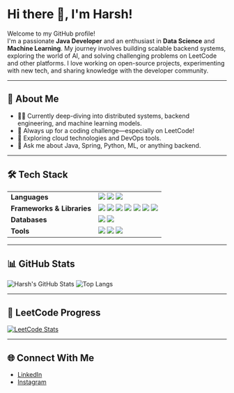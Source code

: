 # Hi there 👋, I'm Harsh!

Welcome to my GitHub profile!  
I'm a passionate **Java Developer** and an enthusiast in **Data Science** and **Machine Learning**. My journey involves building scalable backend systems, exploring the world of AI, and solving challenging problems on LeetCode and other platforms. I love working on open-source projects, experimenting with new tech, and sharing knowledge with the developer community.

---

## 🚀 About Me

- 👨‍💻 Currently deep-diving into distributed systems, backend engineering, and machine learning models.
- 🎯 Always up for a coding challenge—especially on LeetCode!
- 🌱 Exploring cloud technologies and DevOps tools.
- 💬 Ask me about Java, Spring, Python, ML, or anything backend.

---

## 🛠️ Tech Stack

<table>
  <tr>
    <td><strong>Languages</strong></td>
    <td>
      <img src="https://img.shields.io/badge/Java-ED8B00?style=for-the-badge&logo=openjdk&logoColor=white"/>
      <img src="https://img.shields.io/badge/Python-3776AB?style=for-the-badge&logo=python&logoColor=white"/>
      <img src="https://img.shields.io/badge/SQL-003B57?style=for-the-badge&logo=databricks&logoColor=white"/>
    </td>
  </tr>
  <tr>
    <td><strong>Frameworks & Libraries</strong></td>
    <td>
      <img src="https://img.shields.io/badge/Spring%20Boot-6DB33F?style=for-the-badge&logo=springboot&logoColor=white"/>
      <img src="https://img.shields.io/badge/React-20232A?style=for-the-badge&logo=react&logoColor=61DAFB"/>
      <img src="https://img.shields.io/badge/Node.js-43853D?style=for-the-badge&logo=node.js&logoColor=white"/>
      <img src="https://img.shields.io/badge/NumPy-013243?style=for-the-badge&logo=numpy&logoColor=white"/>
      <img src="https://img.shields.io/badge/Pandas-150458?style=for-the-badge&logo=pandas&logoColor=white"/>
      <img src="https://img.shields.io/badge/Scikit--Learn-F7931E?style=for-the-badge&logo=scikitlearn&logoColor=white"/>
      <img src="https://img.shields.io/badge/TensorFlow-FF6F00?style=for-the-badge&logo=tensorflow&logoColor=white"/>
    </td>
  </tr>
  <tr>
    <td><strong>Databases</strong></td>
    <td>
      <img src="https://img.shields.io/badge/MySQL-005C84?style=for-the-badge&logo=mysql&logoColor=white"/>
      <img src="https://img.shields.io/badge/MongoDB-4EA94B?style=for-the-badge&logo=mongodb&logoColor=white"/>
    </td>
  </tr>
  <tr>
    <td><strong>Tools</strong></td>
    <td>
      <img src="https://img.shields.io/badge/Git-F05032?style=for-the-badge&logo=git&logoColor=white"/>
      <img src="https://img.shields.io/badge/GitHub-181717?style=for-the-badge&logo=github&logoColor=white"/>
      <img src="https://img.shields.io/badge/REST%20API-02569B?style=for-the-badge&logo=postman&logoColor=white"/>
    </td>
  </tr>
</table>

---

## 📊 GitHub Stats

![Harsh's GitHub Stats](https://github-readme-stats.vercel.app/api?username=Harshh1206&show_icons=true&theme=radical)
![Top Langs](https://github-readme-stats.vercel.app/api/top-langs/?username=Harshh1206&layout=compact&theme=radical)

---

## 🧩 LeetCode Progress

<!-- Replace YOUR-LEETCODE-USERNAME with your LeetCode username -->
[![LeetCode Stats](https://leetcard.jacoblin.cool/harrshh1206?theme=dark&font=Roboto&ext=contest)](https://leetcode.com/YOUR-LEETCODE-USERNAME/)

---

## 🌐 Connect With Me

- [LinkedIn](https://www.linkedin.com/in/harsh-konde-397a71295?utm_source=share&utm_campaign=share_via&utm_content=profile&utm_medium=android_app)
- [Instagram](https://www.instagram.com/harrrshhh.12?igsh=aTh2YTFqNXFsZGY5)
